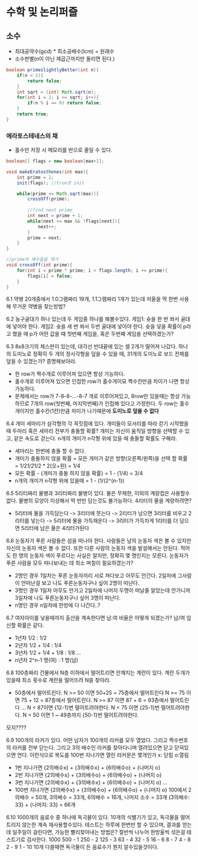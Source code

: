 # 수학 및 논리퍼즐

## 소수
- 최대공약수(gcd) * 최소공배수(lcm) = 원래수
- 소수판별(n이 아닌 제곱근까지만 돌리면 된다.)
```java
boolean primeslightlyBetter(int n){
    if(n < 2){
        return false;
    }
    int sqrt = (int) Math.sqrt(n);
    for(int i = 2; i <= sqrt; i++){
        if(n % i == 0) return false; 
    }
    return true;
}
```
### 에라토스테네스의 채
- 홀수만 저장 시 메모리를 반으로 줄일 수 있다.
```java
boolean[] flags = new boolean[max+1];

void makeEratosthenes(int max){
    int prime = 2;
    init(flags); //true로 init

    while(prime <= Math.sqrt(max)){
        crossOff(prime);
        
        //find next prime
        int next = prime + 1;
        while(next <= max && !flags[next]){
            next++;
        }
        prime = next;
    }
}

//prime의 배수들을 제거
void crossOff(int prime){
    for(int i = prime * prime; i < flags.length; i += prime){
        flags[i] = false;
    }
}
```


6.1 약병 20개중에서 1.0그램짜리 19개, 1.1그램짜리 1개가 있는데 저울을 딱 한번 사용해 무거운 약병을 찾는방법?

6.2 농구골대가 하나 있는데 두 게임중 하나를 해볼수있다.
게임1: 슛을 한 번 쏴서 골대에 넣어야 한다.
게임2: 슛을 세 번 쏴서 두번 골대에 넣어야 한다.
슛을 넣을 확률이 p라고 했을 때 p가 어떤 값을 때 첫번째 게임을, 혹은 두번째 게임을 선택하겠는가?

6.3 8x8크기의 체스판이 있는데, 대각선 반대끝에 있는 셀 2개가 떨어져 나갔다. 하나의 도미노로 정확히 두 개의 정사각형을 덮을 수 있을 때, 31개의 도미노로 보드 전체를 덮을 수 있겠는가? 증명해보아라.
- 한 row가 짝수개로 이루어져 있으면 항상 가능하다.
- 홀수개로 이루어져 있으면 인접한 row가 홀수개이묘 짝수칸만큼 차이가 나면 항상 가능하다.
- 문제에서는 row가 7-8-8-...-8-7 개로 이루어져있고, 8row만 있을때는 항상 가능하므로 7개의 row(첫번째, 마지막번째)가 인접해 있다고 가정한다. 두 row는 홀수개이지만 홀수칸(1칸)만큼 차이가 나기때문에 **도미노로 덮을 수 없다**

6.4 개미 세마리가 삼각형의 각 꼭짓점에 있다. 개미들이 모서리를 따라 걷기 시작했을 때 두마리 혹은 세마리 전부가 충돌할 확률? 개미는 자신이 움직일 방향을 선택할 수 있고, 같은 속도로 걷는다. n개의 개미가 n각형 위에 있을 때 충돌할 확률도 구해라.
- 세마리는 한번에 충돌 할 수 없다. 
- 개미가 충돌하지 않을 확률 = 모든 개미가 같은 방향(오른쪽/왼쪽)을 선택 할 확률 = 1/2*1/2*1/2 * 2(오+왼) = 1/4
- 모든 확률 - {개미가 충돌 하지 않을 확률} = 1 - (1/4) = 3/4
- n개의 개미가 n각형 위에 있을때 = 1 - (1/(2^(n-1))

6.5 5리터짜리 물병과 3리터짜리 물병이 있다. 물은 무제한, 이외의 계량컵은 사용할수없다. 물병의 모양이 이상해서 딱 반만 담는것도 불가능하다. 4리터의 물을 계량하려면?
- 5리터에 물을 가득담는다 -> 3리터에 붓는다 -> 2리터가 남으면 3리터를 비우고 2리터를 넣는다 -> 5리터에 물을 가득채운다 -> 3리터가 가득차게 1리터를 더 담으면 5리터에 남은 물은 4리터가된다

6.6 눈동자가 푸른 사람들은 섬을 떠나야 한다. 사람들은 남의 눈동자 색은 볼 수 있지만 자신의 눈동자 색은 볼 수 없다. 또한 다른 사람의 눈동자 색을 발설해서는 안된다. 적어도 한 명의 눈동자 색이 푸르다는 사실은 알지만, 정확히 몇 명인지는 모른다. 눈동자가 푸른 사람을 모두 떠나보내는 데 최소 며칠이 필요하겠는가?
- 2명인 경우 1일차는 푸른 눈동자끼리 서로 쳐다보고 아무도 안간다. 2일차에 그사람이 안떠난걸 보고 나도 푸른눈동자구나 싶어 2명이 떠난다.
- 3명인 경우 1일차 아무도 안가고 2일차에 나머지 두명이 떠날줄 알았는데 안가니까 3일차에 나도 푸른눈동자구나 싶어 3명이 떠난다.
- n명인 경우 n일차에 한방에 다 나간다..?

6.7 여자아이를 낳을때까지 출산을 계속한다면 남:여 비율은 어떻게 되겠는가? 남/여 임신할 확률은 같다.
- 1년차 1/2 : 1/2
- 2년차 1/2 + 1/4 : 1/4
- 3년차 1/2 + 1/4 + 1/8 : 1/8
...
- n년차 2^n-1 명(여) : 1 명(남)

6.8 100층짜리 건물에서 N층 이하에서 떨어트리면 안깨지는 계란이 있다. 계란 두개가 있을때 최소 횟수로 계란을 떨어뜨려 N을 찾아라.
- 50층에서 떨어트린다.
N >= 50 이면 50+25 = 75층에서 떨어트린다
    N >= 75 이면 75 + 12 = 87층에서 떨어트린다.
        N >= 87 이면 87 + 6 = 93층에서 떨어트린다
            ...
        N < 87이면 {12-1}번 떨어트려야한다.
    N < 75 이면 {25-1}번 떨어트려야한다.
N < 50 이면 1 ~ 49층까지 {50-1}번 떨어트려야한다.

모지????

6.9 100개의 라커가 있다. 어떤 남자가 100개의 라커를 모두 열었다. 그리고 짝수번호의 라커를 전부 닫는다. 그리고 3의 배수인 라커를 찾아다니며 열려있으면 닫고 닫혀있으면 연다. 이런식으로 복도를 100번 지나가면 열린 라커문은 몇개인가
x: 닫힘 o:열림
- 1번 지나가면 {2의배수x} + {3의배수x} + {6의배수o} + {나머지 o}
- 2번 지나가면 {2의배수x} + {3의배수o} + {6의배수o} + {나머지 o}
- 3번 지나가면 {2의배수x} + {3의배수x} + {6의배수o} + {나머지 o}
...
- 100번 지나가면 {2의배수x} + {3의배수o} + {6의배수o} + {나머지 o}
100에서 2의배수 = 50개, 3의배수 = 33개, 6의배수 = 16개, 나머지 소수 = 33개
{3의배수: 33} + {나머지: 33} = 66개

6.10 1000개의 음료수 중 하나에 독극물이 있다. 10개의 식별기가 있고, 독극물을 떨어트리지 않는한 계속 재사용할수있다.
테스트는 하루에 한번만 할 수 있으며, 결과를 얻는데 일주일이 걸린다면, 가능한 빨리찾아내는 방법은?
절반씩 나누어 한방울씩 섞은걸 테스트기로 검사한다.
1000
500 - 1
250 - 2
125 - 3
63 - 4
32 - 5
16 - 6
8 - 7
4 - 8
2 - 9
1 - 10
10개 다쓸때면 독극물이 든 음료수가 뭔지 알수있을것이다. 
